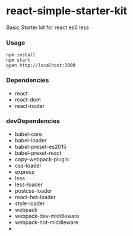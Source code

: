 # react-simple-starter-kit
Basic Starter kit for react es6 less

### Usage

```
npm install
npm start
open http://localhost:3000
```

### Dependencies
* react
* react-dom
* react-router

### devDependencies
* babel-core
* babel-loader
* babel-preset-es2015
* babel-preset-react
* copy-webpack-plugin
* css-loader
* express
* less
* less-loader
* postcss-loader
* react-hot-loader
* style-loader
* webpack
* webpack-dev-middleware
* webpack-hot-middleware
*

